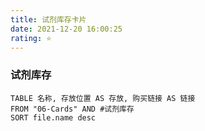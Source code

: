 ```yaml
---
title: 试剂库存卡片
date: 2021-12-20 16:00:25
rating: ⭐
---
```


### 试剂库存

```dataview
TABLE 名称, 存放位置 AS 存放, 购买链接 AS 链接
FROM "06-Cards" AND #试剂库存
SORT file.name desc
```